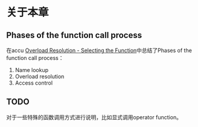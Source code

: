 # 关于本章



## Phases of the function call process

在accu [Overload Resolution - Selecting the Function](https://accu.org/journals/overload/13/66/kilpelainen_268/)中总结了Phases of the function call process：

1. Name lookup
2. Overload resolution
3. Access control

## TODO
对于一些特殊的函数调用方式进行说明，比如显式调用operator function。